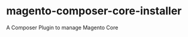 magento-composer-core-installer
===============================

A Composer Plugin to manage Magento Core

